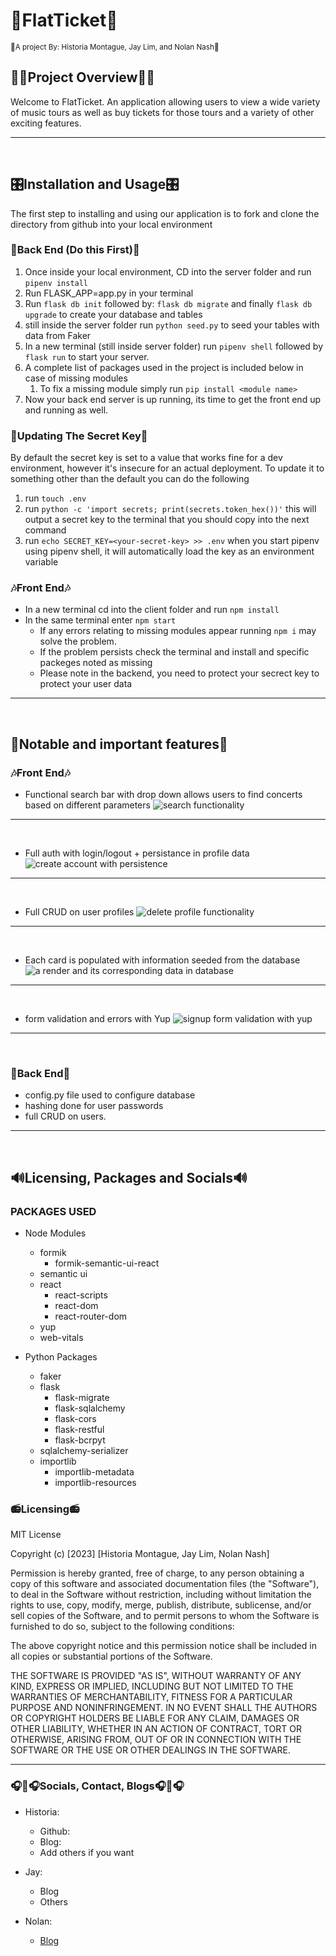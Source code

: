 # 🎫**FlatTicket**🎫

<sub>🎹A project By: Historia Montague, Jay Lim, and Nolan Nash🎹</sub>

## 👨‍🎤Project Overview👩‍🎤

Welcome to FlatTicket. An application allowing users to view a wide variety of music tours as well as buy tickets for those tours and a variety of other exciting features.

---
<br>

## 🎛️Installation and Usage🎛️

The first step to installing and using our application is to fork and clone the directory from github into your local environment

### 🎼**Back End (Do this First)**🎼

1. Once inside your local environment, CD into the server folder and run `pipenv install`
2. Run FLASK_APP=app.py in your terminal
3. Run `flask db init` followed by: `flask db migrate` and finally `flask db upgrade` to create your database and tables
4. still inside the server folder run `python seed.py` to seed your tables with data from Faker
5. In a new terminal (still inside server folder) run `pipenv shell` followed by `flask run` to start your server.
6. A complete list of packages used in the project is included below in case of missing modules
    1.  To fix a missing module simply run `pip install <module name>`
7. Now your back end server is up running, its time to get the front end up and running as well.

### 🎼**Updating The Secret Key**🎼
By default the secret key is set to a value that works fine for a dev environment, however it's insecure for an actual deployment. To update it to something other than the default you can do the following
1. run `touch .env`
2. run `python -c 'import secrets; print(secrets.token_hex())'` this will output a secret key to the terminal that you should copy into the next command
3. run `echo SECRET_KEY=<your-secret-key> >> .env`
when you start pipenv using pipenv shell, it will automatically load the key as an environment variable

### 🎶**Front End**🎶

* In a new terminal cd into the client folder and run `npm install`
* In the same terminal enter `npm start`
  * If any errors relating to missing modules appear running `npm i` may solve the problem.
  * If the problem persists check the terminal and install and specific packeges noted as missing
  * Please note in the backend, you need to protect your secrect key to protect your user data

---
<br>

## 🎸Notable and important features🎸

### 🎶**Front End**🎶

* Functional search bar with drop down allows users to find concerts based on different parameters
![search functionality](<search functionality.gif>)
---
<br>

* Full auth with login/logout + persistance in profile data
![create account with persistence](<create account.gif>)
---
<br>

* Full CRUD on user profiles
![delete profile functionality](<delete profile.gif>)
---
<br>

* Each card is populated with information seeded from the database
![a render and its corresponding data in database](<render and corresponding data in database.gif>)
---
<br>

* form validation and errors with Yup
![signup form validation with yup](<yup auth.gif>)
---
<br>

### 🎼**Back End**🎼

* config.py file used to configure database
* hashing done for user passwords
* full CRUD on users. 

---
<br>

## 🔊Licensing, Packages and Socials🔊

### PACKAGES USED


* Node Modules
  * formik
    * formik-semantic-ui-react
  * semantic ui
  * react
    * react-scripts
    * react-dom
    * react-router-dom
  * yup
  * web-vitals


* Python Packages
  * faker
  * flask
    * flask-migrate
    * flask-sqlalchemy
    * flask-cors
    * flask-restful
    * flask-bcrpyt
  * sqlalchemy-serializer
  * importlib
    * importlib-metadata
    * importlib-resources

### 📻**Licensing**📻

MIT License

Copyright (c) [2023] [Historia Montague, Jay Lim, Nolan Nash]

Permission is hereby granted, free of charge, to any person obtaining a copy of this software and associated documentation files (the "Software"), to deal in the Software without restriction, including without limitation the rights to use, copy, modify, merge, publish, distribute, sublicense, and/or sell copies of the Software, and to permit persons to whom the Software is furnished to do so, subject to the following conditions:

The above copyright notice and this permission notice shall be included in all copies or substantial portions of the Software.

THE SOFTWARE IS PROVIDED "AS IS", WITHOUT WARRANTY OF ANY KIND, EXPRESS OR IMPLIED, INCLUDING BUT NOT LIMITED TO THE WARRANTIES OF MERCHANTABILITY, FITNESS FOR A PARTICULAR PURPOSE AND NONINFRINGEMENT. IN NO EVENT SHALL THE AUTHORS OR COPYRIGHT HOLDERS BE LIABLE FOR ANY CLAIM, DAMAGES OR OTHER LIABILITY, WHETHER IN AN ACTION OF CONTRACT, TORT OR OTHERWISE, ARISING FROM, OUT OF OR IN CONNECTION WITH THE SOFTWARE OR THE USE OR OTHER DEALINGS IN THE SOFTWARE.

---

### 🎧🎤🎧**Socials, Contact, Blogs**🎧🎤🎧

* Historia:
  * Github:
  * Blog:
  * Add others if you want

* Jay:

  * Blog
  * Others

* Nolan:

  * [Blog](https://nolan.hashnode.dev/)

